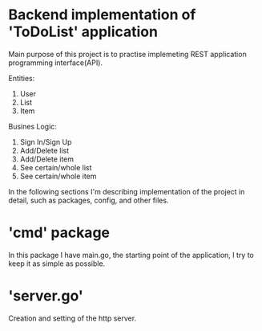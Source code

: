 # Backend implementation of 'ToDoList' application

Main purpose of this project is to practise implemeting REST application programming interface(API).

Entities:
  1. User
  2. List
  3. Item
  
Busines Logic:
  1. Sign In/Sign Up
  2. Add/Delete list
  3. Add/Delete item
  4. See certain/whole list
  5. See certain/whole item


In the following sections I'm describing implementation of the project in detail, such as packages, config, and other files.

# 'cmd' package
  In this package I have main.go, the starting point of the application, I try to keep it as simple as possible.
# 'server.go'
  Creation and setting of the http server.

